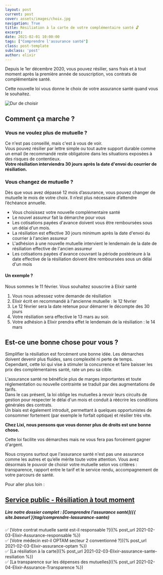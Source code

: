 ```yaml
---
layout: post
current: post
cover: assets/images/choix.jpg
navigation: True
title: Résiliation à la carte de votre complémentaire santé 🔓
excerpt: 
date: 2021-02-01 10:00:00
tags: ["Comprendre l'assurance santé"]
class: post-template
subclass: 'post'
author: elixir
---
```


Depuis le 1er décembre 2020, vous pouvez résilier, sans frais et à tout moment après la première année de souscription, vos contrats de complémentaire santé.

Cette nouvelle loi vous donne le choix de votre assurance santé quand vous le souhaitez.

![Dur de choisir]( https://live.staticflickr.com/5220/5497762688_1590cb1de7_b.jpg)

## Comment ça marche ?

### Vous ne voulez plus de mutuelle ?

Ce n'est pas conseillé, mais c'est à vous de voir.  
Vous pouvez résilier par lettre simple ou tout autre support durable comme un email (le recommandé reste obligatoire dans les situations exposées à des risques de contentieux.  
**Votre résiliation interviendra 30 jours après la date d'envoi du courrier de résiliation.**

### Vous changez de mutuelle ?

Dès que vous avez dépassé 12 mois d’assurance, vous pouvez changer de mutuelle le mois de votre choix. Il n’est plus nécessaire d’attendre l’échéance annuelle. 
-	Vous choisissez votre nouvelle complémentaire santé
-	Le nouvel assureur fait la démarche pour vous
-	Les cotisations payées d'avance doivent vous être remboursées sous un délai d'un mois.
- La résiliation est effective 30  jours minimum après la date d'envoi du courrier à l'ancien assureur
- L'adhésion à une nouvelle mutuelle intervient le lendemain de la date de résiliation effective de l'ancien assureur
- Les cotisations payées d'avance couvrant la période postérieure à la date effective de la résiliation doivent être remboursées sous un délai d'un mois 

#### Un exemple  ?

Nous sommes le 11 février. 
Vous souhaitez souscrire à Elixir santé 

1. Vous nous adressez votre demande de résiliation 
2. Elixir écrit en recommandé à l'ancienne mutuelle : le 12 février
3. Le 12 février sera la date retenue pour démarrer le décompte des 30 jours
4. Votre résiliation sera effective le 13 mars au soir. 
5. Votre adhésion à Elixir prendra effet le lendemain de la résiliation : le 14 mars 

## Est-ce une bonne chose pour vous ?

Simplifier la résiliation est forcément une bonne idée. Les démarches doivent devenir plus fluides, sans complexité ni perte de temps.  
Cependant, cette loi qui vise à stimuler la concurrence et faire baisser les prix des complémentaires santé, rate un peu sa cible.   

L'assurance santé ne bénéficie plus de marges importantes et toute réglementation ou nouvelle contrainte se traduit par des augmentations de tarifs.  
Dans le cas présent, la loi oblige les mutuelles à revoir leurs circuits de gestion pour respecter le délai d'un mois et conduit à réécrire les conditions générales des contrats.   
Un biais est également introduit, permettant à quelques opportunistes de consommer fortement (par exemple le forfait optique) et résilier très vite.   

**Chez Lixi, nous pensons que vous donner plus de droits est une bonne chose.**

Cette loi facilite vos démarches mais ne vous fera pas forcément gagner d'argent.   

Nous croyons surtout que l'assurance santé n'est pas une assurance comme les autres et qu’elle mérite toute votre attention. Vous avez désormais le pouvoir de choisir votre mutuelle selon vos critères : transparence, rapport entre le tarif et le service rendu, accompagnement de votre parcours de santé.


Pour aller plus loin : 

<a href= "https://www.service-public.fr/particuliers/vosdroits/F20314">Service public - Résiliation à tout moment </a>
---
 
##### Lire notre dossier complet : [Comprendre l’assurance santé]({{ site.baseurl }}tag/comprendre-lassurance-sante)

✅ [Votre contrat mutuelle santé est-il responsable ?]({% post_url 2021-02-03-Elixir-Assurance-responsable %})  
✅ [Votre médecin est-il OPTAM secteur 2 conventionné ?]({% post_url 2021-02-03-Elixir-assurance-optam %})  
✅ [La résiliation à la carte]({% post_url 2021-02-03-Elixir-assurance-sante-resiliation %})  
✅ [La transparence sur les dépenses des mutuelles]({% post_url 2021-02-04-Elixir-Assurance-Transparence %})  
